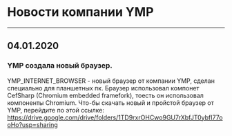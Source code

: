 # Новости компании YMP

---

## 04.01.2020

### YMP создала новый браузер.

YMP_INTERNET_BROWSER - новый браузер от компании YMP, сделан специально для планшетных пк. Браузер использовал компонет CefSharp (Chromium embedded framefork), тоесть он использовал компоненты Chromium. Что-бы скачать новый и пройстой браузер от YMP, перейдите по этой ссылке: https://drive.google.com/drive/folders/1TD9rxrOHCwo9GU7rXbfJT0ybfI77ooHo?usp=sharing





